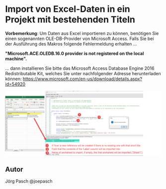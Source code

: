 # Import von Excel-Daten in ein Projekt mit bestehenden Titeln

**Vorbemerkung**: Um Daten aus Excel importieren zu können, benötigen Sie einen sogenannten OLE-DB-Provider von Microsoft Access. 
Falls Sie bei der Ausführung des Makros folgende Fehlermeldung erhalten ...

**"Microsoft.ACE.OLEDB.16.0 provider is not registered on the local machine".**

... dann installieren Sie bitte das Microsoft Access Database Engine 2016 Redistributable Kit, welches Sie unter nachfolgender Adresse herunterladen können: https://www.microsoft.com/en-us/download/details.aspx?id=54920


![alt text](https://github.com/Citavi/Macros/blob/master/CIM%20Import/CIM007%20Import%20arbitrary%20data%20from%20Microsoft%20Excel%20into%20custom%20fields%20of%20existing%20references%20by%20short%20title/Parameters.jpg?raw=true)


## Autor
Jörg Pasch @joepasch
